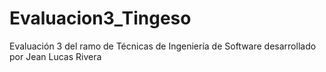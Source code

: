 # Evaluacion3_Tingeso
Evaluación 3 del ramo de Técnicas de Ingeniería de Software desarrollado por Jean Lucas Rivera
